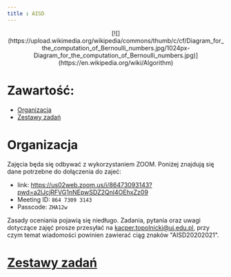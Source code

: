 ```yaml
---
title : AISD
---
```


<center>
[![](https://upload.wikimedia.org/wikipedia/commons/thumb/c/cf/Diagram_for_the_computation_of_Bernoulli_numbers.jpg/1024px-Diagram_for_the_computation_of_Bernoulli_numbers.jpg)](https://en.wikipedia.org/wiki/Algorithm)
</center>



# Zawartość:

* [Organizacja](#organizacja)
* [Zestawy zadań](./0000pl.html)



# Organizacja

Zajęcia będa się odbywać z wykorzystaniem ZOOM. Poniżej znajdują się dane potrzebne do dołączenia
do zajeć:

- link: <https://us02web.zoom.us/j/86473093143?pwd=a2lJcjRFVG1nNEpwSDZ2Qnl4OEhxZz09>
- Meeting ID: `864 7309 3143`
- Passcode: `ZHA12w`

Zasady oceniania pojawią się niedługo. Zadania, pytania oraz uwagi dotyczące zajęć
prosze przesyłać na <kacper.topolnicki@uj.edu.pl>, przy czym temat wiadomości 
powinien zawierać ciąg znaków "AISD20202021".


# [Zestawy zadań](./0000pl.html)


